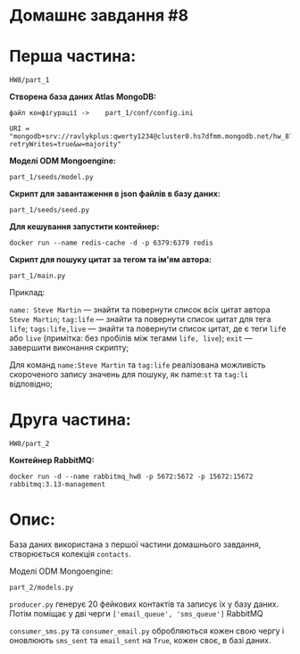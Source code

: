 # Домашнє завдання #8

<h1>Перша частина:</h1>

    HW8/part_1

<b>Створена база даних Atlas MongoDB:</b>

    файл конфігурації ->    part_1/conf/config.ini

    URI = "mongodb+srv://ravlykplus:qwerty1234@cluster0.hs7dfmm.mongodb.net/hw_8?retryWrites=true&w=majority"

<b>Моделі ODM Mongoengine:</b>

    part_1/seeds/model.py

<b>Скрипт для завантаження в json файлів в базу даних:</b>

    part_1/seeds/seed.py

<b>Для кешування запустити контейнер:</b>

    docker run --name redis-cache -d -p 6379:6379 redis

<b>Скрипт для пошуку цитат за тегом та ім'ям автора:</b>

    part_1/main.py

Приклад:

`name: Steve Martin` — знайти та повернути список всіх цитат автора `Steve Martin`;
`tag:life` — знайти та повернути список цитат для тега `life`;
`tags:life,live` — знайти та повернути список цитат, де є теги `lif`e або `live` (примітка: без пробілів між тегами `life, live`);
`exit` — завершити виконання скрипту;

Для команд `name:Steve Martin` та `tag:life` реалізована можливість скороченого запису значень для пошуку, як name:`st` та `tag:li` відповідно;


<h1>Друга частина:</h1>

    HW8/part_2

<b>Контейнер RabbitMQ:</b>

    docker run -d --name rabbitmq_hw8 -p 5672:5672 -p 15672:15672 rabbitmq:3.13-management

<h1>Опис:</h1>

База даних використана з першої частини домашнього завдання, створюється колекція `contacts`.

Моделі ODM Mongoengine:

    part_2/models.py

`producer.py` генерує 20 фейкових контактів та записує їх у базу даних. Потім поміщає у дві черги `['email_queue', 'sms_queue']` RabbitMQ

`consumer_sms.py` та `consumer_email.py` обробляються кожен свою чергу і оновлюють `sms_sent` та `email_sent` на `True`, кожен своє, в базі даних.